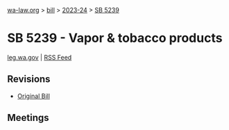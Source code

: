 [wa-law.org](/) > [bill](/bill/) > [2023-24](/bill/2023-24/) > [SB 5239](/bill/2023-24/sb/5239/)

# SB 5239 - Vapor & tobacco products
[leg.wa.gov](https://app.leg.wa.gov/billsummary?BillNumber=5239&Year=2023&Initiative=false) | [RSS Feed](./rss.xml)

## Revisions
* [Original Bill](1/)

## Meetings